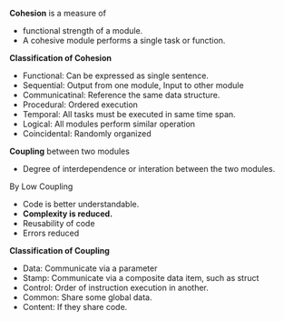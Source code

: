 **Cohesion** is a measure of
* functional strength of a module.
* A cohesive module performs a single task or function.

**Classification of Cohesion**
* Functional: Can be expressed as single sentence.
* Sequential: Output from one module, Input to other module
* Communicatinal: Reference the same data structure.
* Procedural: Ordered execution
* Temporal: All tasks must be executed in same time span.
* Logical: All modules perform similar operation
* Coincidental: Randomly organized

**Coupling** between two modules
* Degree of interdependence or interation between the two modules.

By Low Coupling
* Code is better understandable.
* **Complexity is reduced.**
* Reusability of code
* Errors reduced

**Classification of Coupling**
* Data: Communicate via a parameter
* Stamp: Communicate via a composite data item, such as struct
* Control: Order of instruction execution in another.
* Common: Share some global data.
* Content: If they share code.
